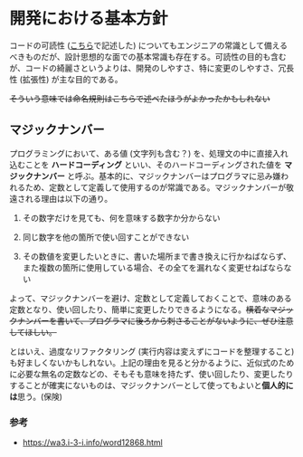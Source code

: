 # 開発における基本方針

コードの可読性 ([こちら](readability.md)で記述した) についてもエンジニアの常識として備えるべきものだが、設計思想的な面での基本常識も存在する。可読性の目的も含むが、コードの綺麗さというよりは、開発のしやすさ、特に変更のしやすさ、冗長性 (拡張性) が主な目的である。

~~そういう意味では命名規則はこちらで述べたほうがよかったかもしれない~~

## マジックナンバー

プログラミングにおいて、ある値 (文字列も含む？) を、処理文の中に直接入れ込むことを **ハードコーディング** といい、そのハードコーディングされた値を **マジックナンバー** と呼ぶ。基本的に、マジックナンバーはプログラマに忌み嫌われるため、定数として定義して使用するのが常識である。マジックナンバーが敬遠される理由は以下の通り。

1. その数字だけを見ても、何を意味する数字か分からない

1. 同じ数字を他の箇所で使い回すことができない

1. その数値を変更したいときに、書いた場所まで書き換えに行かねばならず、また複数の箇所に使用している場合、その全てを漏れなく変更せねばならない

よって、マジックナンバーを避け、定数として定義しておくことで、意味のある定数となり、使い回したり、簡単に変更したりできるようになる。~~横着なマジックナンバーを書いて、プログラマに後ろから刺さることがないように、ぜひ注意してほしい。~~

とはいえ、過度なリファクタリング (実行内容は変えずにコードを整理すること) も好ましくないかもしれない。上記の理由を見ると分かるように、近似式のために必要な無名の定数などの、そもそも意味を持たず、使い回したり、変更したりすることが確実にないものは、マジックナンバーとして使ってもよいと**個人的には**思う。(保険)

### 参考

- https://wa3.i-3-i.info/word12868.html
